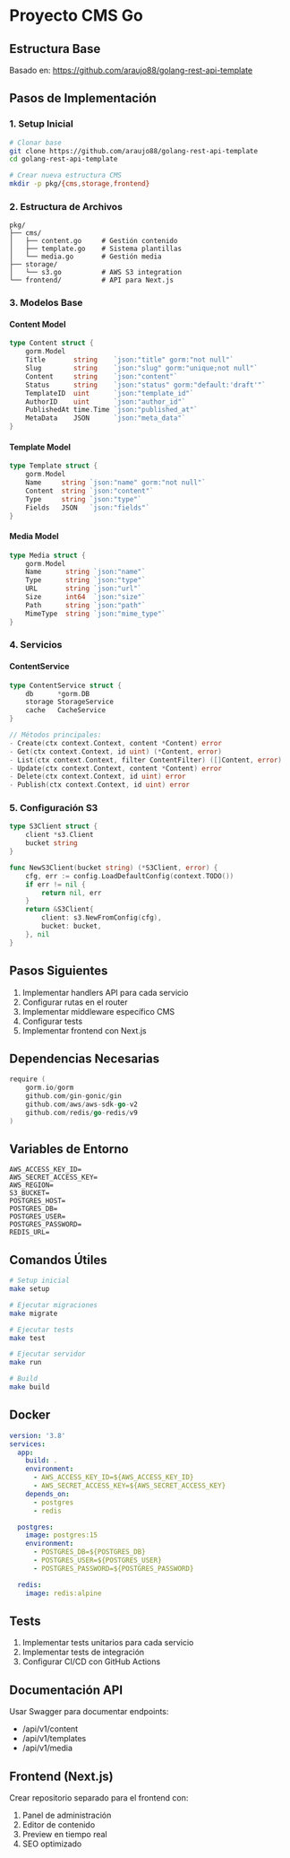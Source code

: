 # Proyecto CMS Go

## Estructura Base
Basado en: https://github.com/araujo88/golang-rest-api-template

## Pasos de Implementación

### 1. Setup Inicial
```bash
# Clonar base
git clone https://github.com/araujo88/golang-rest-api-template
cd golang-rest-api-template

# Crear nueva estructura CMS
mkdir -p pkg/{cms,storage,frontend}
```

### 2. Estructura de Archivos
```
pkg/
├── cms/
│   ├── content.go     # Gestión contenido
│   ├── template.go    # Sistema plantillas
│   └── media.go       # Gestión media
├── storage/
│   └── s3.go          # AWS S3 integration
└── frontend/          # API para Next.js
```

### 3. Modelos Base

#### Content Model
```go
type Content struct {
    gorm.Model
    Title       string    `json:"title" gorm:"not null"`
    Slug        string    `json:"slug" gorm:"unique;not null"`
    Content     string    `json:"content"`
    Status      string    `json:"status" gorm:"default:'draft'"`
    TemplateID  uint      `json:"template_id"`
    AuthorID    uint      `json:"author_id"`
    PublishedAt time.Time `json:"published_at"`
    MetaData    JSON      `json:"meta_data"`
}
```

#### Template Model
```go
type Template struct {
    gorm.Model
    Name     string `json:"name" gorm:"not null"`
    Content  string `json:"content"`
    Type     string `json:"type"`
    Fields   JSON   `json:"fields"`
}
```

#### Media Model
```go
type Media struct {
    gorm.Model
    Name      string `json:"name"`
    Type      string `json:"type"`
    URL       string `json:"url"`
    Size      int64  `json:"size"`
    Path      string `json:"path"`
    MimeType  string `json:"mime_type"`
}
```

### 4. Servicios

#### ContentService
```go
type ContentService struct {
    db      *gorm.DB
    storage StorageService
    cache   CacheService
}

// Métodos principales:
- Create(ctx context.Context, content *Content) error
- Get(ctx context.Context, id uint) (*Content, error)
- List(ctx context.Context, filter ContentFilter) ([]Content, error)
- Update(ctx context.Context, content *Content) error
- Delete(ctx context.Context, id uint) error
- Publish(ctx context.Context, id uint) error
```

### 5. Configuración S3
```go
type S3Client struct {
    client *s3.Client
    bucket string
}

func NewS3Client(bucket string) (*S3Client, error) {
    cfg, err := config.LoadDefaultConfig(context.TODO())
    if err != nil {
        return nil, err
    }
    return &S3Client{
        client: s3.NewFromConfig(cfg),
        bucket: bucket,
    }, nil
}
```

## Pasos Siguientes

1. Implementar handlers API para cada servicio
2. Configurar rutas en el router
3. Implementar middleware específico CMS
4. Configurar tests
5. Implementar frontend con Next.js

## Dependencias Necesarias
```go
require (
    gorm.io/gorm
    github.com/gin-gonic/gin
    github.com/aws/aws-sdk-go-v2
    github.com/redis/go-redis/v9
)
```

## Variables de Entorno
```env
AWS_ACCESS_KEY_ID=
AWS_SECRET_ACCESS_KEY=
AWS_REGION=
S3_BUCKET=
POSTGRES_HOST=
POSTGRES_DB=
POSTGRES_USER=
POSTGRES_PASSWORD=
REDIS_URL=
```

## Comandos Útiles
```bash
# Setup inicial
make setup

# Ejecutar migraciones
make migrate

# Ejecutar tests
make test

# Ejecutar servidor
make run

# Build
make build
```

## Docker
```yaml
version: '3.8'
services:
  app:
    build: .
    environment:
      - AWS_ACCESS_KEY_ID=${AWS_ACCESS_KEY_ID}
      - AWS_SECRET_ACCESS_KEY=${AWS_SECRET_ACCESS_KEY}
    depends_on:
      - postgres
      - redis

  postgres:
    image: postgres:15
    environment:
      - POSTGRES_DB=${POSTGRES_DB}
      - POSTGRES_USER=${POSTGRES_USER}
      - POSTGRES_PASSWORD=${POSTGRES_PASSWORD}

  redis:
    image: redis:alpine
```

## Tests
1. Implementar tests unitarios para cada servicio
2. Implementar tests de integración
3. Configurar CI/CD con GitHub Actions

## Documentación API
Usar Swagger para documentar endpoints:
- /api/v1/content
- /api/v1/templates
- /api/v1/media

## Frontend (Next.js)
Crear repositorio separado para el frontend con:
1. Panel de administración
2. Editor de contenido
3. Preview en tiempo real
4. SEO optimizado
